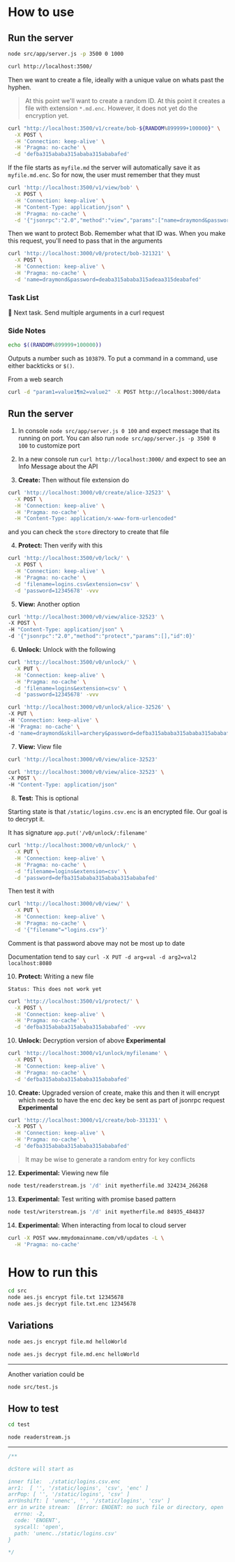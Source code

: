 # How to use

## Run the server

```zsh
node src/app/server.js -p 3500 0 1000
```

```zsh
curl http://localhost:3500/
```

Then we want to create a file, ideally with a unique value on whats past the hyphen.

> At this point we'll want to create a random ID. At this point it creates a file with extension `*.md.enc`. However, it does not yet do the encryption yet. 


```zsh
curl "http://localhost:3500/v1/create/bob-${RANDOM%899999+100000}" \
  -X POST \
  -H 'Connection: keep-alive' \
  -H 'Pragma: no-cache' \
  -d 'defba315ababa315ababa315ababafed'
```


If the file starts as `myfile.md` the server will automatically save it as `myfile.md.enc`. So for now, the user must remember that they must 

```zsh
curl 'http://localhost:3500/v1/view/bob' \
  -X POST \
  -H 'Connection: keep-alive' \
  -H "Content-Type: application/json" \
  -H 'Pragma: no-cache' \
  -d '{"jsonrpc":"2.0","method":"view","params":["name=draymond&password=deaba315ababa315adeaa315deabafed"],"id":26252}'
```



Then we want to protect Bob. Remember what that ID was. 
When you make this request, you'll need to pass that in the arguments

```zsh
curl 'http://localhost:3000/v0/protect/bob-321321' \
  -X POST \
  -H 'Connection: keep-alive' \
  -H 'Pragma: no-cache' \
  -d 'name=draymond&password=deaba315ababa315adeaa315deabafed'
```




### Task List

🔦 Next task. Send multiple arguments in a curl request

### Side Notes

```zsh
echo $((RANDOM%899999+100000))
``` 

Outputs a number such as `103879`. To put a command in a command, use either backticks or `$()`. 



From a web search

```bash
curl -d "param1=value1¶m2=value2" -X POST http://localhost:3000/data
```

## Run the server

  1. In console `node src/app/server.js 0 100` and expect message that its running on port. You can also run `node src/app/server.js -p 3500 0 100` to customize port

2. In a new console run `curl http://localhost:3000/` and expect to see an Info Message about the API

3. **Create:** Then without file extension do 

```zsh
curl 'http://localhost:3000/v0/create/alice-32523' \
  -X POST \
  -H 'Connection: keep-alive' \
  -H 'Pragma: no-cache' \
  -H "Content-Type: application/x-www-form-urlencoded" 
``` 

and you can check the `store` directory to create that file

4. **Protect:** Then verify with this

```zsh
curl 'http://localhost:3500/v0/lock/' \
  -X POST \
  -H 'Connection: keep-alive' \
  -H 'Pragma: no-cache' \
  -d 'filename=logins.csv&extension=csv' \
  -d 'password=12345678' -vvv
```

5. **View:** Another option 

```zsh
curl 'http://localhost:3000/v0/view/alice-32523' \
-X POST \
-H "Content-Type: application/json" \
-d '{"jsonrpc":"2.0","method":"protect","params":[],"id":0}'
```



6. **Unlock:** Unlock with the following

```zsh
curl 'http://localhost:3500/v0/unlock/' \
  -X PUT \
  -H 'Connection: keep-alive' \
  -H 'Pragma: no-cache' \
  -d 'filename=logins&extension=csv' \
  -d 'password=12345678' -vvv
```


```zsh
curl 'http://localhost:3000/v0/unlock/alice-32526' \
-X PUT \
-H 'Connection: keep-alive' \
-H 'Pragma: no-cache' \
-d 'name=draymond&skill=archery&password=defba315ababa315ababa315ababafed'
```

7. **View:** View file

```zsh
curl 'http://localhost:3000/v0/view/alice-32523'
```


```zsh
curl 'http://localhost:3000/v0/view/alice-32523' \
-X POST \
-H "Content-Type: application/json" 
```

8. **Test:** This is optional

Starting state is that `/static/logins.csv.enc` is an encrypted file.
Our goal is to decrypt it. 

It has signature `app.put('/v0/unlock/:filename'`

```zsh
curl 'http://localhost:3000/v0/unlock/' \
  -X PUT \
  -H 'Connection: keep-alive' \
  -H 'Pragma: no-cache' \
  -d 'filename=logins&extension=csv' \
  -d 'password=defba315ababa315ababa315ababafed'
```


Then test it with

```zsh
curl 'http://localhost:3000/v0/view/' \
  -X PUT \
  -H 'Connection: keep-alive' \
  -H 'Pragma: no-cache' \
  -d '{"filename"="logins.csv"}' 
```



Comment is that password above may not be most up to date




Documentation tend to say 
`curl -X PUT -d arg=val -d arg2=val2 localhost:8080`




10. **Protect:** Writing a new file

`Status: This does not work yet`

```zsh
curl 'http://localhost:3500/v1/protect/' \
  -X POST \
  -H 'Connection: keep-alive' \
  -H 'Pragma: no-cache' \
  -d 'defba315ababa315ababa315ababafed' -vvv
```





10. **Unlock:** Decryption version of above **Experimental**

```zsh
curl 'http://localhost:3000/v1/unlock/myfilename' \
  -X POST \
  -H 'Connection: keep-alive' \
  -H 'Pragma: no-cache' \
  -d 'defba315ababa315ababa315ababafed'
```



10. **Create:** Upgraded version of create, make this and then it will encrypt which needs to have the enc dec key be sent as part of jsonrpc request **Experimental**

```zsh
curl 'http://localhost:3000/v1/create/bob-331331' \
  -X POST \
  -H 'Connection: keep-alive' \
  -H 'Pragma: no-cache' \
  -d 'defba315ababa315ababa315ababafed'
```

> It may be wise to generate a random entry for key conflicts


12. **Experimental:** Viewing new file

```zsh
node test/readerstream.js '/d' init myetherfile.md 324234_266268
```

13. **Experimental:** Test writing with promise based pattern

```zsh
node test/writerstream.js '/d' init myetherfile.md 84935_484837
```


14. **Experimental:** When interacting from local to cloud server

```zsh
curl -X POST www.mmydomainname.com/v0/updates -L \
  -H 'Pragma: no-cache' 
```


# How to run this



```zsh
cd src
node aes.js encrypt file.txt 12345678
node aes.js decrypt file.txt.enc 12345678
```




## Variations


```zsh
node aes.js encrypt file.md helloWorld
```

```zsh
node aes.js decrypt file.md.enc helloWorld
```

---

Another variation could be

```zsh
node src/test.js
```


## How to test

```zsh
cd test
```

```zsh
node readerstream.js
```

----


```js
/**

dcStore will start as

inner file:  ./static/logins.csv.enc
arr1:  [ '', '/static/logins', 'csv', 'enc' ]
arrPop: [ '', '/static/logins', 'csv' ]
arrUnshift: [ 'unenc', '', '/static/logins', 'csv' ]
err in write stream:  [Error: ENOENT: no such file or directory, open 'unenc../static/logins.csv'] {
  errno: -2,
  code: 'ENOENT',
  syscall: 'open',
  path: 'unenc../static/logins.csv'
}

*/
```


